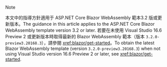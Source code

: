 > [!NOTE]
> <span data-ttu-id="69bb8-101">本文中的指導方針適用于 ASP.NET Core Blazor WebAssembly 範本3.2 版或更新版本。</span><span class="sxs-lookup"><span data-stu-id="69bb8-101">The guidance in this article applies to the ASP.NET Core Blazor WebAssembly template version 3.2 or later.</span></span> <span data-ttu-id="69bb8-102">若要在未使用 Visual Studio 16.6 Preview 2 或更新版本時取得最新的 Blazor WebAssembly 範本（版本 `3.2.0-preview3.20168.3`），請參閱 <xref:blazor/get-started>。</span><span class="sxs-lookup"><span data-stu-id="69bb8-102">To obtain the latest Blazor WebAssembly template (version `3.2.0-preview3.20168.3`) when not using Visual Studio version 16.6 Preview 2 or later, see <xref:blazor/get-started>.</span></span>
